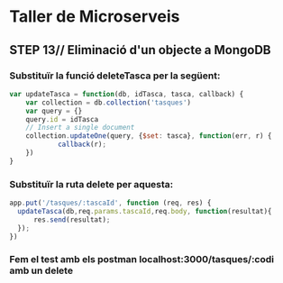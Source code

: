 # Taller de Microserveis
## STEP 13// Eliminació d'un objecte a MongoDB

### Substituïr la funció deleteTasca per la següent:

```JavaScript
var updateTasca = function(db, idTasca, tasca, callback) {
    var collection = db.collection('tasques')
    var query = {}
    query.id = idTasca
    // Insert a single document
    collection.updateOne(query, {$set: tasca}, function(err, r) {
            callback(r);
    })
}
```

### Substituïr la ruta delete per aquesta:

```JavaScript
app.put('/tasques/:tascaId', function (req, res) {
  updateTasca(db,req.params.tascaId,req.body, function(resultat){
      res.send(resultat);
  });
})
```

### Fem el test amb els postman localhost:3000/tasques/:codi amb un delete
